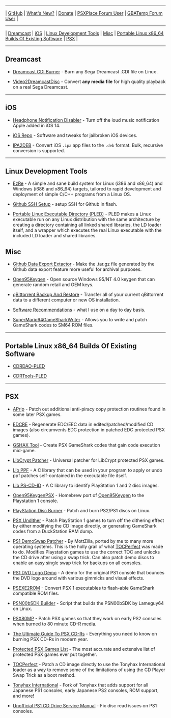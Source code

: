 
-----------------------------------------

| [GitHub](https://github.com/alex-free) | [What's New?](https://github.com/alex-free/alex-free.github.io/commits/master) | [Donate](https://github.com/sponsors/alex-free) | [PSXPlace Forum User](https://www.psx-place.com/members/alexfree.127641/) | [GBATemp Forum User](https://gbatemp.net/members/alexfree.573749/) | 

-----------------------------------------

| [Dreamcast](#dreamcast) | [iOS](#ios) | [Linux Development Tools](#linux-development-tools) | [Misc](#misc) | [Portable Linux x86_64 Builds Of Existing Software](#portable-linux-x86_64-builds-of-existing-software) | [PSX](#psx) |

-----------------------------------------

## Dreamcast

* [Dreamcast CDI Burner](dcdib) - Burn any Sega Dreamcast .CDI file on Linux .

* [Video2DreamcastDisc](video2dreamcastdisc) - Convert **any media file** for high quality playback on a real Sega Dreamcast.

-----------------------------------------

## iOS

* [Headphone Notification Disabler](headphone-notification-disabler) - Turn off the loud music notification Apple added in iOS 14.

* [iOS Repo](ios-repo) - Software and tweaks for jailbroken iOS devices.

* [IPA2DEB](ipa2deb) - Convert iOS `.ipa` app files to the `.deb` format. Bulk, recursive conversion is supported.

-----------------------------------------

## Linux Development Tools

* [EzRe](ezre) - A simple and sane build system for Linux (i386 and x86_64) and Windows (i686 and x86_64) targets, tailored to rapid development and deployment of simple C/C++ programs from a Linux OS.

* [Github SSH Setup](gsshs) - setup SSH for Github in flash.

* [Portable Linux Executable Directory (PLED)](pled) - PLED makes a Linux executable run on any Linux distribution with the same architecture by creating a directory containing all linked shared libraries, the LD loader itself, and a wrapper which executes the real Linux executable with the included LD loader and shared libraries.

## Misc

* [Github Data Export Extactor](gdee) - Make the .tar.gz file generated by the Github data export feature more useful for archival purposes.

* [Open95Keygen](open95keygen) - Open source Windows 95/NT 4.0 keygen that can generate random retail and OEM keys.

* [qBittorrent Backup And Restore](qbtbar) - Transfer all of your current qBittorrent data to a different computer or new OS installation. 

* [Software Recommendations](software-recommendations) - what I use on a day to day basis.

* [SuperMario64GameSharkWriter](sm64gsw) - Allows you to write and patch GameShark codes to SM64 ROM files.

-----------------------------------------

## Portable Linux x86_64 Builds Of Existing Software

* [CDRDAO-PLED](cdrdao)

* [CDRTools-PLED](cdrtools)

-----------------------------------------

## PSX

* [APrip](aprip) - Patch out additional anti-piracy copy protection routines found in some later PSX games.

* [EDCRE](edcre) - Regenerate EDC/EEC data in edited/patched/modified CD images (also circumvents EDC protection in patched EDC protected PSX games).

* [GSHAX Tool](gshax-tool) - Create PSX GameShark codes that gain code execution mid-game.

* [LibCrypt Patcher](libcrypt-patcher) - Universal patcher for LibCrypt protected PSX games.

* [Lib PPF](lib-ppf) - A C library that can be used in your program to apply or undo ppf patches self-contained in the executable file itself.

* [Lib PS-CD-ID](lib-ps-cd-id) - A C library to identify PlayStation 1 and 2 disc images.

* [Open95KeygenPSX](open95keygen-psx) - Homebrew port of [Open95Keygen](https://github.com/alex-free/open95keygen) to the Playstation 1 console.

* [PlayStation Disc Burner](psdb) - Patch and burn PS2/PS1 discs on Linux.

* [PSX Undither](psx-undither) - Patch PlayStation 1 games to turn off the dithering effect by either modifying the CD image directly, or generating GameShark codes from a DuckStation RAM dump.

* [PS1 DemoSwap Patcher](ps1demoswap) - By MottZilla, ported by me to many more operating systems. This is the holly grail of what [TOCPerfect](tocperfect) was made to do. Modifies Playstation games to use the correct TOC and unlocks the CD drive after using a swap trick. Can also patch demo discs to enable an easy single swap trick for backups on all consoles.

* [PS1 DVD Logo Demo](ps1-dvd-logo-demo) - A demo for the original PS1 console that bounces the DVD logo around with various gimmicks and visual effects.

* [PSEXE2ROM](psexe2rom) - Convert PSX 1 executables to flash-able GameShark compatible ROM files.

* [PSN00bSDK Builder](psn00bsdk-builder) - Script that builds the PSN00bSDK by Lameguy64 on Linux.

* [PSX80MP](psx80mp) - Patch PSX games so that they work on early PS2 consoles when burned to 80 minute CD-R media.

* [The Ultimate Guide To PSX CD-Rs](psx-cdr) - Everything you need to know on burning PSX CD-Rs in modern year.

* [Protected PSX Games List](tonyhax-international/anti-piracy-bypass) - The most accurate and extensive list of protected PSX games ever put together.

* [TOCPerfect](tocperfect)  - Patch a CD image directly to use the Tonyhax International loader as a way to remove some of the limitations of using the CD Player Swap Trick as a boot method.

* [Tonyhax International](tonyhax-international) - Fork of Tonyhax that adds support for all Japanese PS1 consoles, early Japanese PS2 consoles, ROM support, and more!

* [Unofficial PS1 CD Drive Service Manual](unofficial-ps1-cd-drive-service-manual) - Fix disc read issues on PS1 consoles.
